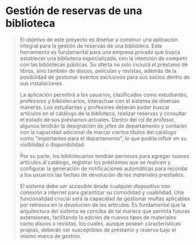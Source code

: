 # Gestión de reservas de una biblioteca

> El objetivo de este proyecto es diseñar y construir una aplicación integral para la gestión de reservas de una biblioteca. Esta herramienta es fundamental para una empresa privada que busca establecer una biblioteca especializada, con la intención de competir con las bibliotecas públicas. Su oferta no solo incluirá el préstamo de libros, sino también de discos, películas y revistas, además de la posibilidad de gestionar eventos exclusivos para sus socios dentro de sus instalaciones.
> 
> La aplicación permitirá a los usuarios, clasificados como estudiantes, profesores y bibliotecarios, interactuar con el sistema de diversas maneras. Los estudiantes y profesores deberán poder buscar artículos en el catálogo de la biblioteca, realizar reservas y consultar el estado de sus préstamos actuales. Dentro del rol de profesor, algunos tendrán la designación de jefes de departamento y contarán con la capacidad adicional de marcar ciertos títulos del catálogo como "importantes para el departamento", lo que podría influir en su visibilidad o disponibilidad.
>
> Por su parte, los bibliotecarios tendrán permisos para agregar nuevos artículos al catálogo, registrar los préstamos que se realicen y configurar la generación de notificaciones automáticas para recordar a los usuarios las fechas de devolución de los materiales prestados.
> 
> El sistema debe ser accesible desde cualquier dispositivo con conexión a internet para garantizar su comodidad y usabilidad. Una funcionalidad crucial será la capacidad de gestionar multas aplicables por retrasos en la devolución de los artículos. Es fundamental que la arquitectura del sistema se conciba de tal manera que permita futuras extensiones, facilitando la adición de nuevos tipos de materiales como discos o revistas, los cuales, aunque posean características propias, deberán ser susceptibles de préstamo y reserva bajo el mismo marco de gestión.
